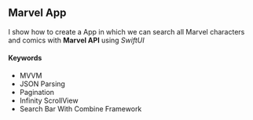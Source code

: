  ## Marvel App 

I show how to create a App in which we can search all Marvel characters and comics with **Marvel API** using *SwiftUI*

#### Keywords
- MVVM
- JSON Parsing 
- Pagination
- Infinity ScrollView 
- Search Bar With Combine Framework 


